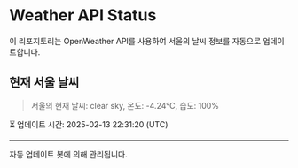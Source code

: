 
# Weather API Status

이 리포지토리는 OpenWeather API를 사용하여 서울의 날씨 정보를 자동으로 업데이트합니다.

## 현재 서울 날씨
> 서울의 현재 날씨: clear sky, 온도: -4.24°C, 습도: 100%

⏳ 업데이트 시간: 2025-02-13 22:31:20 (UTC)

---
자동 업데이트 봇에 의해 관리됩니다.
